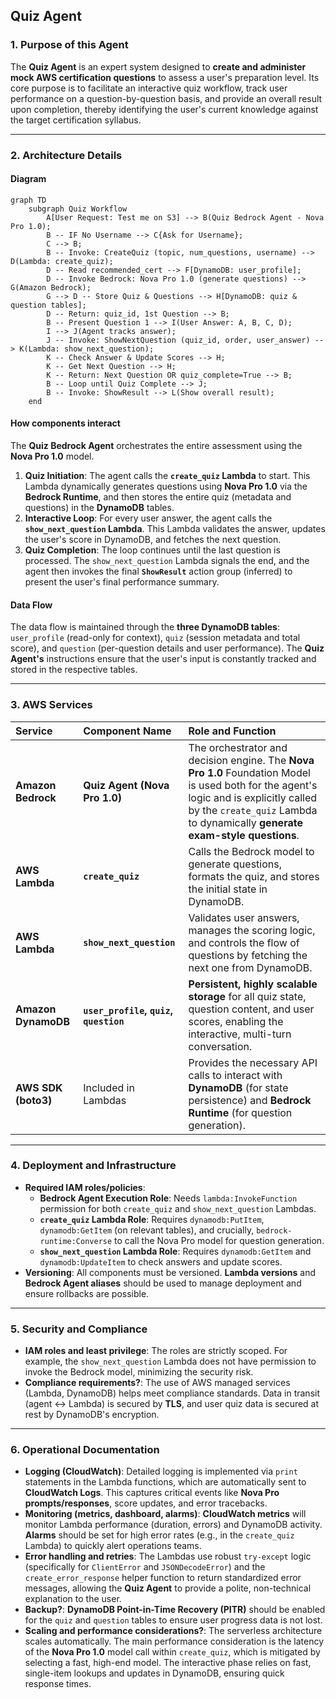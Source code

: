 ## Quiz Agent

### 1\. Purpose of this Agent

The **Quiz Agent** is an expert system designed to **create and administer mock AWS certification questions** to assess a user's preparation level. Its core purpose is to facilitate an interactive quiz workflow, track user performance on a question-by-question basis, and provide an overall result upon completion, thereby identifying the user's current knowledge against the target certification syllabus.

-----

### 2\. Architecture Details

#### Diagram

```mermaid
graph TD
    subgraph Quiz Workflow
        A[User Request: Test me on S3] --> B(Quiz Bedrock Agent - Nova Pro 1.0);
        B -- IF No Username --> C{Ask for Username};
        C --> B;
        B -- Invoke: CreateQuiz (topic, num_questions, username) --> D(Lambda: create_quiz);
        D -- Read recommended_cert --> F[DynamoDB: user_profile];
        D -- Invoke Bedrock: Nova Pro 1.0 (generate questions) --> G(Amazon Bedrock);
        G --> D -- Store Quiz & Questions --> H[DynamoDB: quiz & question tables];
        D -- Return: quiz_id, 1st Question --> B;
        B -- Present Question 1 --> I(User Answer: A, B, C, D);
        I --> J(Agent tracks answer);
        J -- Invoke: ShowNextQuestion (quiz_id, order, user_answer) --> K(Lambda: show_next_question);
        K -- Check Answer & Update Scores --> H;
        K -- Get Next Question --> H;
        K -- Return: Next Question OR quiz_complete=True --> B;
        B -- Loop until Quiz Complete --> J;
        B -- Invoke: ShowResult --> L(Show overall result);
    end
```

#### How components interact

The **Quiz Bedrock Agent** orchestrates the entire assessment using the **Nova Pro 1.0** model.

1.  **Quiz Initiation**: The agent calls the **`create_quiz` Lambda** to start. This Lambda dynamically generates questions using **Nova Pro 1.0** via the **Bedrock Runtime**, and then stores the entire quiz (metadata and questions) in the **DynamoDB** tables.
2.  **Interactive Loop**: For every user answer, the agent calls the **`show_next_question` Lambda**. This Lambda validates the answer, updates the user's score in DynamoDB, and fetches the next question.
3.  **Quiz Completion**: The loop continues until the last question is processed. The `show_next_question` Lambda signals the end, and the agent then invokes the final **`ShowResult`** action group (inferred) to present the user's final performance summary.

#### Data Flow

The data flow is maintained through the **three DynamoDB tables**: `user_profile` (read-only for context), `quiz` (session metadata and total score), and `question` (per-question details and user performance). The **Quiz Agent's** instructions ensure that the user's input is constantly tracked and stored in the respective tables.

-----

### 3\. AWS Services

| Service | Component Name | Role and Function |
| :--- | :--- | :--- |
| **Amazon Bedrock** | **Quiz Agent (Nova Pro 1.0)** | The orchestrator and decision engine. The **Nova Pro 1.0** Foundation Model is used both for the agent's logic and is explicitly called by the `create_quiz` Lambda to dynamically **generate exam-style questions**. |
| **AWS Lambda** | **`create_quiz`** | Calls the Bedrock model to generate questions, formats the quiz, and stores the initial state in DynamoDB. |
| **AWS Lambda** | **`show_next_question`** | Validates user answers, manages the scoring logic, and controls the flow of questions by fetching the next one from DynamoDB. |
| **Amazon DynamoDB** | **`user_profile`, `quiz`, `question`** | **Persistent, highly scalable storage** for all quiz state, question content, and user scores, enabling the interactive, multi-turn conversation. |
| **AWS SDK (boto3)** | Included in Lambdas | Provides the necessary API calls to interact with **DynamoDB** (for state persistence) and **Bedrock Runtime** (for question generation). |

-----

### 4\. Deployment and Infrastructure

  * **Required IAM roles/policies**:
      * **Bedrock Agent Execution Role**: Needs `lambda:InvokeFunction` permission for both `create_quiz` and `show_next_question` Lambdas.
      * **`create_quiz` Lambda Role**: Requires `dynamodb:PutItem`, `dynamodb:GetItem` (on relevant tables), and crucially, `bedrock-runtime:Converse` to call the Nova Pro model for question generation.
      * **`show_next_question` Lambda Role**: Requires `dynamodb:GetItem` and `dynamodb:UpdateItem` to check answers and update scores.
  * **Versioning**: All components must be versioned. **Lambda versions** and **Bedrock Agent aliases** should be used to manage deployment and ensure rollbacks are possible.

-----

### 5\. Security and Compliance

  * **IAM roles and least privilege**: The roles are strictly scoped. For example, the `show_next_question` Lambda does not have permission to invoke the Bedrock model, minimizing the security risk.
  * **Compliance requirements?**: The use of AWS managed services (Lambda, DynamoDB) helps meet compliance standards. Data in transit (agent $\leftrightarrow$ Lambda) is secured by **TLS**, and user quiz data is secured at rest by DynamoDB's encryption.

-----

### 6\. Operational Documentation

  * **Logging (CloudWatch)**: Detailed logging is implemented via `print` statements in the Lambda functions, which are automatically sent to **CloudWatch Logs**. This captures critical events like **Nova Pro prompts/responses**, score updates, and error tracebacks.
  * **Monitoring (metrics, dashboard, alarms)**: **CloudWatch metrics** will monitor Lambda performance (duration, errors) and DynamoDB activity. **Alarms** should be set for high error rates (e.g., in the `create_quiz` Lambda) to quickly alert operations teams.
  * **Error handling and retries**: The Lambdas use robust `try-except` logic (specifically for `ClientError` and `JSONDecodeError`) and the `create_error_response` helper function to return standardized error messages, allowing the **Quiz Agent** to provide a polite, non-technical explanation to the user.
  * **Backup?**: **DynamoDB Point-in-Time Recovery (PITR)** should be enabled for the `quiz` and `question` tables to ensure user progress data is not lost.
  * **Scaling and performance considerations?**: The serverless architecture scales automatically. The main performance consideration is the latency of the **Nova Pro 1.0** model call within `create_quiz`, which is mitigated by selecting a fast, high-end model. The interactive phase relies on fast, single-item lookups and updates in DynamoDB, ensuring quick response times.
